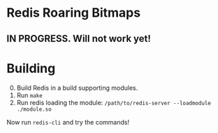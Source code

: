 # Redis Roaring Bitmaps

## IN PROGRESS. Will not work yet!

# Building

0. Build Redis in a build supporting modules.
1. Run `make`
2. Run redis loading the module: `/path/to/redis-server --loadmodule ./module.so`

Now run `redis-cli` and try the commands!
